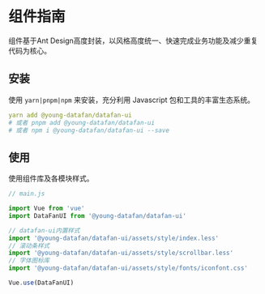 # 组件指南
组件基于Ant Design高度封装，以风格高度统一、快速完成业务功能及减少重复代码为核心。

## 安装
使用 `yarn|pnpm|npm` 来安装，充分利用 Javascript 包和工具的丰富生态系统。

``` yaml
yarn add @young-datafan/datafan-ui
# 或者 pnpm add @young-datafan/datafan-ui
# 或者 npm i @young-datafan/datafan-ui --save
```

## 使用
使用组件库及各模块样式。
``` js
// main.js

import Vue from 'vue'
import DataFanUI from '@young-datafan/datafan-ui'

// datafan-ui内置样式
import '@young-datafan/datafan-ui/assets/style/index.less'
// 滚动条样式
import '@young-datafan/datafan-ui/assets/style/scrollbar.less'
// 字体图标库
import '@young-datafan/datafan-ui/assets/style/fonts/iconfont.css'

Vue.use(DataFanUI)

```